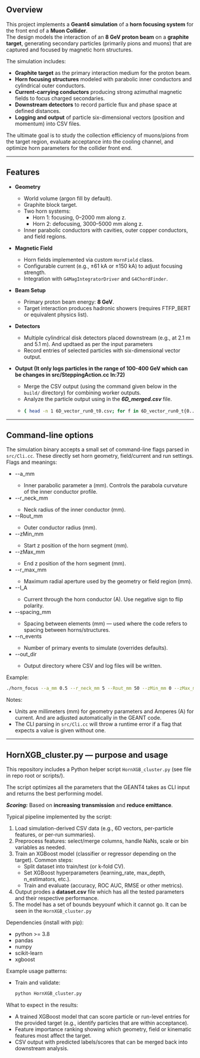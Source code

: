 ## Overview
This project implements a **Geant4 simulation** of a **horn focusing system** for the front end of a **Muon Collider**.  
The design models the interaction of an **8 GeV proton beam** on a **graphite target**, generating secondary particles (primarily pions and muons) that are captured and focused by magnetic horn structures.  

The simulation includes:
- **Graphite target** as the primary interaction medium for the proton beam.  
- **Horn focusing structures** modeled with parabolic inner conductors and cylindrical outer conductors.  
- **Current-carrying conductors** producing strong azimuthal magnetic fields to focus charged secondaries.  
- **Downstream detectors** to record particle flux and phase space at defined distances.  
- **Logging and output** of particle six-dimensional vectors (position and momentum) into CSV files.  

The ultimate goal is to study the collection efficiency of muons/pions from the target region, evaluate acceptance into the cooling channel, and optimize horn parameters for the collider front end.

---

## Features
- **Geometry**  
  - World volume (argon fill by default).  
  - Graphite block target.  
  - Two horn systems:  
    - Horn 1: focusing, 0–2000 mm along z.  
    - Horn 2: defocusing, 3000–5000 mm along z.  
  - Inner parabolic conductors with cavities, outer copper conductors, and field regions.  

- **Magnetic Field**  
  - Horn fields implemented via custom `HornField` class.  
  - Configurable current (e.g., ±61 kA or ±150 kA) to adjust focusing strength.  
  - Integration with `G4MagIntegratorDriver` and `G4ChordFinder`.  

- **Beam Setup**  
  - Primary proton beam energy: **8 GeV**.  
  - Target interaction produces hadronic showers (requires FTFP_BERT or equivalent physics list).  

- **Detectors**  
  - Multiple cylindrical disk detectors placed downstream (e.g., at 2.1 m and 5.1 m). And updtaed as per the input parameters 
  - Record entries of selected particles with six-dimensional vector output.  

- **Output (It only logs particles in the range of 100-400 GeV which can be changes in src/SteppingAction.cc ln:72)**   
  - Merge the CSV output (using the command given below in the `build/` directory) for combining worker outputs. 
  - Analyze the particle output using in the ***6D_merged.csv*** file.  
  - ```bash
    { head -n 1 6D_vector_run0_t0.csv; for f in 6D_vector_run0_t{0..$(nproc)-1}.csv; do tail -n +2 "$f"; done; } > 6D_merged.csv
    ```
    
---

## Command-line options
The simulation binary accepts a small set of command-line flags parsed in `src/Cli.cc`. These directly set horn geometry, field/current and run settings. Flags and meanings:

- --a_mm <double>  
  - Inner parabolic parameter a (mm). Controls the parabola curvature of the inner conductor profile.
- --r_neck_mm <double>  
  - Neck radius of the inner conductor (mm).
- --Rout_mm <double>  
  - Outer conductor radius (mm).
- --zMin_mm <double>  
  - Start z position of the horn segment (mm).
- --zMax_mm <double>  
  - End z position of the horn segment (mm).
- --r_max_mm <double>  
  - Maximum radial aperture used by the geometry or field region (mm).
- --I_A <double>  
  - Current through the horn conductor (A). Use negative sign to flip polarity.
- --spacing_mm <double>  
  - Spacing between elements (mm) — used where the code refers to spacing between horns/structures.
- --n_events <int>  
  - Number of primary events to simulate (overrides defaults).
- --out_dir <string>  
  - Output directory where CSV and log files will be written.

Example:
```bash
./horn_focus --a_mm 0.5 --r_neck_mm 5 --Rout_mm 50 --zMin_mm 0 --zMax_mm 2000 --I_A 61000 --n_events 10000 --out_dir ./out_run1
```

Notes:
- Units are millimeters (mm) for geometry parameters and Amperes (A) for current. And are adjusted automatically in the GEANT code.
- The CLI parsing in `src/Cli.cc` will throw a runtime error if a flag that expects a value is given without one.

---

## HornXGB_cluster.py — purpose and usage
This repository includes a Python helper script `HornXGB_cluster.py` (see file in repo root or scripts/). 

The script optimizes all the parameters that the GEANT4 takes as CLI input and returns the best performing model. 

***Scoring:*** Based on **increasing transmission** and **reduce emittance**.

Typical pipeline implemented by the script:
1. Load simulation-derived CSV data (e.g., 6D vectors, per-particle features, or per-run summaries).
2. Preprocess features: select/merge columns, handle NaNs, scale or bin variables as needed.
3. Train an XGBoost model (classifier or regressor depending on the target). Common steps:
   - Split dataset into train/test (or k-fold CV).
   - Set XGBoost hyperparameters (learning_rate, max_depth, n_estimators, etc.).
   - Train and evaluate (accuracy, ROC AUC, RMSE or other metrics).
4. Output prodes a **dataset.csv** file which has all the tested parameters and their respective performance. 
5. The model has a set of bounds beyyounf which it cannot go. It can be seen in the ```HornXGB_cluster.py```

Dependencies (install with pip):
- python >= 3.8
- pandas
- numpy
- scikit-learn
- xgboost

Example usage patterns:
- Train and validate:
  ```bash
  python HornXGB_cluster.py
  ```

What to expect in the results:
- A trained XGBoost model that can score particle or run-level entries for the provided target (e.g., identify particles that are within acceptance).
- Feature importance ranking showing which geometry, field or kinematic features most affect the target.
- CSV output with predicted labels/scores that can be merged back into downstream analysis.
